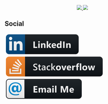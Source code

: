 <p align="center">
  <a href="#">
    <img src="https://i.imgur.com/XJbBVfw.png" />
  </a>
  <a href="#">
    <img src="https://github-readme-stats.vercel.app/api?username=zHaytam&show_icons=true&count_private=true&theme=onedark" />
  </a> 
</p>

## Social
<p align="left">
  <a href="https://www.linkedin.com/in/zanid-haytam">
    <img src="Resources/social/linkedin.svg" alt="Linkedin" style="vertical-align:top; margin:4px">
  </a>
  <a href="https://stackoverflow.com/users/5447084/haytam">
    <img src="Resources/social/stackoverflow.svg" alt="Linkedin" style="vertical-align:top; margin:4px">
  </a>
  <a href="mailto: haytam.zanid@gmail.com">
    <img src="Resources/social/email_me.svg" alt="Linkedin" style="vertical-align:top; margin:4px">
  </a>  
</p>
